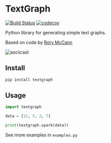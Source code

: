# TextGraph

[![Build Status](https://travis-ci.org/markeganfuller/pytextgraph.svg?branch=master)](https://travis-ci.org/markeganfuller/pytextgraph)
[![codecov](https://codecov.io/gh/markeganfuller/pytextgraph/branch/master/graph/badge.svg)](https://codecov.io/gh/markeganfuller/pytextgraph)

Python library for generating simple text graphs.

Based on code by [Rory McCann](https://github.com/rory)

![asciicast](asciicast.gif)

## Install

```bash
pip install textgraph
```

## Usage

```python
import textgraph

data = [12, 5, 2, 7]

print(textgraph.spark(data))
```

See more examples in `examples.py`
